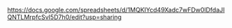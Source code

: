 https://docs.google.com/spreadsheets/d/1MQKIYcd49Xadc7wFDw0lDfdaJIQNTLMrpfcSvI5D7h0/edit?usp=sharing